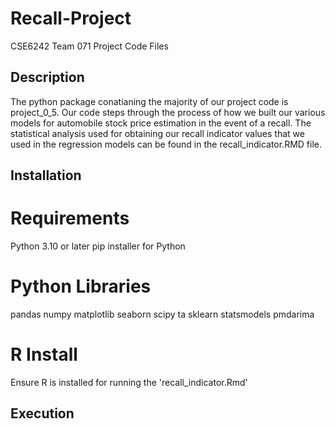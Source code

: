 # Recall-Project
CSE6242 Team 071 Project Code Files

## Description
The python package conatianing the majority of our project code is project_0_5. Our code steps through the process of how we built our various models for automobile stock price estimation in the event of a recall. The statistical analysis used for obtaining our recall indicator values that we used in the regression models can be found in the recall_indicator.RMD file.

## Installation
# Requirements
Python 3.10 or later
pip installer for Python

# Python Libraries
pandas
numpy
matplotlib
seaborn
scipy
ta
sklearn
statsmodels
pmdarima

# R Install
Ensure R is installed for running the 'recall_indicator.Rmd'

## Execution
